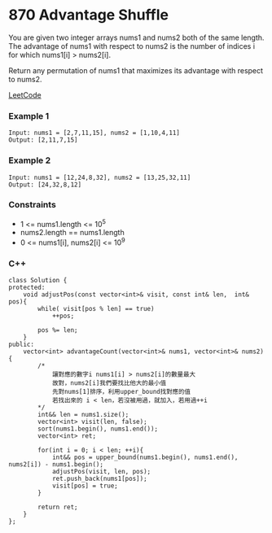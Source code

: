 # 870 Advantage Shuffle
You are given two integer arrays nums1 and nums2 both of the same length. The advantage of nums1 with respect to nums2 is the number of indices i for which nums1[i] > nums2[i].

Return any permutation of nums1 that maximizes its advantage with respect to nums2.
 

[LeetCode](https://leetcode.cn/problems/advantage-shuffle/)


### Example 1

```
Input: nums1 = [2,7,11,15], nums2 = [1,10,4,11]
Output: [2,11,7,15]
```

### Example 2

```
Input: nums1 = [12,24,8,32], nums2 = [13,25,32,11]
Output: [24,32,8,12]
```

### Constraints

* 1 <= nums1.length <= 10<sup>5</sup>
* nums2.length == nums1.length
* 0 <= nums1[i], nums2[i] <= 10<sup>9</sup>


### C++ 

```
class Solution {
protected:
    void adjustPos(const vector<int>& visit, const int& len,  int& pos){
        while( visit[pos % len] == true)
            ++pos;
        
        pos %= len;
    }
public:
    vector<int> advantageCount(vector<int>& nums1, vector<int>& nums2) {
        /*
            讓對應的數字i nums1[i] > nums2[i]的數量最大
            故對，nums2[i]我們要找比他大的最小值
            先對nums[1]排序，利用upper_bound找對應的值
            若找出來的 i < len，若沒被用過，就加入，若用過++i
        */
        int&& len = nums1.size();
        vector<int> visit(len, false);
        sort(nums1.begin(), nums1.end());
        vector<int> ret;

        for(int i = 0; i < len; ++i){
            int&& pos = upper_bound(nums1.begin(), nums1.end(), nums2[i]) - nums1.begin();
            adjustPos(visit, len, pos);
            ret.push_back(nums1[pos]);
            visit[pos] = true;
        }
        
        return ret;
    }
};
```